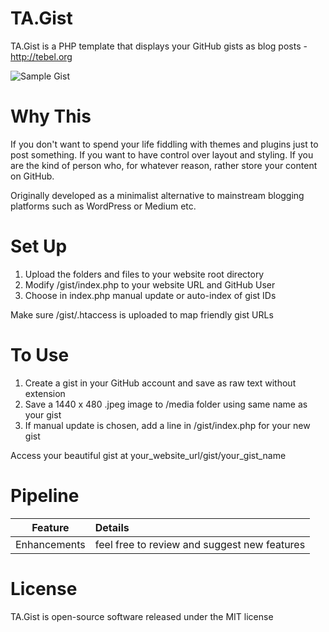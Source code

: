 # TA.Gist
TA.Gist is a PHP template that displays your GitHub gists as blog posts - http://tebel.org

![Sample Gist](https://github.com/tebelorg/TA.Gist/raw/master/media/sample_raw_text_gist.jpeg)

# Why This
If you don't want to spend your life fiddling with themes and plugins just to post something. If you want to have control over layout and styling. If you are the kind of person who, for whatever reason, rather store your content on GitHub.

Originally developed as a minimalist alternative to mainstream blogging platforms such as WordPress or Medium etc.

# Set Up
1. Upload the folders and files to your website root directory
2. Modify /gist/index.php to your website URL and GitHub User
3. Choose in index.php manual update or auto-index of gist IDs

Make sure /gist/.htaccess is uploaded to map friendly gist URLs

# To Use
1. Create a gist in your GitHub account and save as raw text without extension
2. Save a 1440 x 480 .jpeg image to /media folder using same name as your gist
3. If manual update is chosen, add a line in /gist/index.php for your new gist

Access your beautiful gist at your_website_url/gist/your_gist_name

# Pipeline
Feature|Details
:-----:|:------
Enhancements|feel free to review and suggest new features

# License
TA.Gist is open-source software released under the MIT license
